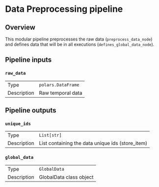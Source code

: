 # Data Preprocessing pipeline
## Overview

This modular pipeline preprocesses the raw data (`preprocess_data_node`) and defines data that will be in all executions (`defines_global_data_node`).

## Pipeline inputs

### `raw_data`

|      |                    |
| ---- | ------------------ |
| Type | `polars.DataFrame` |
| Description | Raw temporal data |


## Pipeline outputs

### `unique_ids`

|      |                    |
| ---- | ------------------ |
| Type | `List[str]` |
| Description | List containing the data unique ids (store_item) |

### `global_data`

|      |                    |
| ---- | ------------------ |
| Type | `GlobalData` |
| Description | GlobalData class object |

